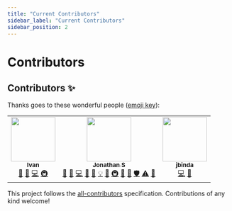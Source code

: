 ```yaml
---
title: "Current Contributors"
sidebar_label: "Current Contributors"
sidebar_position: 2
---
```


<!-- @format -->

# Contributors

## Contributors ✨

Thanks goes to these wonderful people ([emoji key](https://allcontributors.org/docs/en/emoji-key)):

<!-- ALL-CONTRIBUTORS-LIST:START - Do not remove or modify this section -->
<!-- prettier-ignore-start -->
<!-- markdownlint-disable -->
<table>
  <tbody>
    <tr>
      <td align="center"><a href="https://github.com/IvanFon"><img src="https://avatars.githubusercontent.com/u/1174413?v=4?s=100" width="100px;" alt=""/><br /><sub><b>Ivan</b></sub></a><br /><a href="#ideas-IvanFon" title="Ideas, Planning, & Feedback">🤔</a> <a href="https://github.com/Resnovas/smartcloud/commits?author=IvanFon" title="Documentation">📖</a> <a href="https://github.com/Resnovas/smartcloud/commits?author=IvanFon" title="Code">💻</a> <a href="#infra-IvanFon" title="Infrastructure (Hosting, Build-Tools, etc)">🚇</a></td>
      <td align="center"><a href="https://keybase.io/TGTGamer"><img src="https://avatars.githubusercontent.com/u/11413796?v=4?s=100" width="100px;" alt=""/><br /><sub><b>Jonathan S</b></sub></a><br /><a href="#question-TGTGamer" title="Answering Questions">💬</a> <a href="https://github.com/Resnovas/smartcloud/issues?q=author%3ATGTGamer" title="Bug reports">🐛</a> <a href="https://github.com/Resnovas/smartcloud/commits?author=TGTGamer" title="Code">💻</a> <a href="#design-TGTGamer" title="Design">🎨</a> <a href="https://github.com/Resnovas/smartcloud/commits?author=TGTGamer" title="Documentation">📖</a> <a href="#example-TGTGamer" title="Examples">💡</a> <a href="#ideas-TGTGamer" title="Ideas, Planning, & Feedback">🤔</a> <a href="#infra-TGTGamer" title="Infrastructure (Hosting, Build-Tools, etc)">🚇</a> <a href="#maintenance-TGTGamer" title="Maintenance">🚧</a> <a href="#projectManagement-TGTGamer" title="Project Management">📆</a> <a href="#security-TGTGamer" title="Security">🛡️</a> <a href="https://github.com/Resnovas/smartcloud/commits?author=TGTGamer" title="Tests">⚠️</a> <a href="#tool-TGTGamer" title="Tools">🔧</a></td>
      <td align="center"><a href="https://github.com/jbinda"><img src="https://avatars.githubusercontent.com/u/21242757?v=4?s=100" width="100px;" alt=""/><br /><sub><b>jbinda</b></sub></a><br /><a href="https://github.com/Resnovas/smartcloud/commits?author=jbinda" title="Code">💻</a> <a href="#maintenance-jbinda" title="Maintenance">🚧</a></td>
    </tr>
  </tbody>
</table>

<!-- markdownlint-restore -->
<!-- prettier-ignore-end -->

<!-- ALL-CONTRIBUTORS-LIST:END -->

This project follows the [all-contributors](https://github.com/all-contributors/all-contributors) specification. Contributions of any kind welcome!